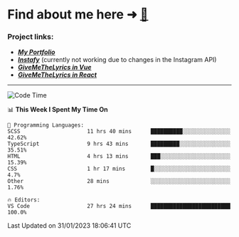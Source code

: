 # Find about me here ➜ [🧑](https://pauabella.dev)

### Project links:
- ***[My Portfolio](https://pauabella.dev)***
- ***[Instafy](https://instafy.me)*** (currently not working due to changes in the Instagram API)
- ***[GiveMeTheLyrics in Vue](https://lyrics.pauabella.dev)***
- ***[GiveMeTheLyrics in React](https://pauabella.dev/GiveMeTheLyrics)***

---
<!--START_SECTION:waka-->
![Code Time](http://img.shields.io/badge/Code%20Time-1%2C843%20hrs%207%20mins-blue)

📊 **This Week I Spent My Time On** 

```text
💬 Programming Languages: 
SCSS                     11 hrs 40 mins      ██████████░░░░░░░░░░░░░░░   42.62% 
TypeScript               9 hrs 43 mins       █████████░░░░░░░░░░░░░░░░   35.51% 
HTML                     4 hrs 13 mins       ███░░░░░░░░░░░░░░░░░░░░░░   15.39% 
CSS                      1 hr 17 mins        █░░░░░░░░░░░░░░░░░░░░░░░░   4.7% 
Other                    28 mins             ░░░░░░░░░░░░░░░░░░░░░░░░░   1.76%

🔥 Editors: 
VS Code                  27 hrs 24 mins      █████████████████████████   100.0%

```


 Last Updated on 31/01/2023 18:06:41 UTC
<!--END_SECTION:waka-->
